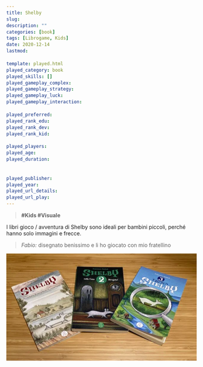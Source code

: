 ```yaml
---
title: Shelby
slug: 
description: ""
categories: [book]
tags: [Librogame, Kids]
date: 2020-12-14
lastmod: 

template: played.html
played_category: book
played_skills: []
played_gameplay_complex: 
played_gameplay_strategy: 
played_gameplay_luck: 
played_gameplay_interaction: 

played_preferred: 
played_rank_edu: 
played_rank_dev: 
played_rank_kid: 

played_players: 
played_age: 
played_duration: 


played_publisher: 
played_year: 
played_url_details: 
played_url_play: 
---
```


> **#Kids  #Visuale**   

I libri gioco / avventura di Shelby sono ideali per bambini piccoli, perché hanno solo immagini e frecce.

> *Fabio:*
> disegnato benissimo e li ho giocato con mio fratellino

![](img/libro_shelby.webp)


